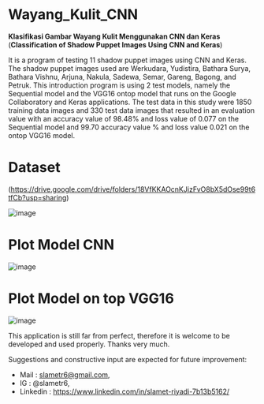 # Wayang_Kulit_CNN
**Klasifikasi Gambar Wayang Kulit Menggunakan CNN dan Keras** (**Classification of Shadow Puppet Images Using CNN and Keras**)

It is a program of testing 11 shadow puppet images using CNN and Keras. The shadow puppet images used are Werkudara, Yudistira, Bathara Surya, Bathara Vishnu, Arjuna, Nakula, Sadewa, Semar, Gareng, Bagong, and Petruk. This introduction program is using 2 test models, namely the Sequential model and the VGG16 ontop model that runs on the Google Collaboratory and Keras applications. The test data in this study were 1850 training data images and 330 test data images that resulted in an evaluation value with an accuracy value of 98.48% and loss value of 0.077 on the Sequential model and 99.70 accuracy value % and loss value 0.021 on the ontop VGG16 model.

# Dataset 
(https://drive.google.com/drive/folders/18VfKKAOcnKJjzFvO8bX5dOse99t6tfCb?usp=sharing)

![image](https://user-images.githubusercontent.com/53107522/128457765-da359b73-79a7-41da-9e70-35c217d3e558.png)

# Plot Model CNN
![image](https://user-images.githubusercontent.com/53107522/128457842-8a275968-5464-4c0e-9dd7-8fe0ecaee01b.png)

# Plot Model on top VGG16
![image](https://user-images.githubusercontent.com/53107522/128457904-4aa3fa9d-5648-48aa-8f62-4a905c865c7d.png)

This application is still far from perfect, therefore it is welcome to be developed and used properly. Thanks very much.

Suggestions and constructive input are expected for future improvement:
* Mail : slametr6@gmail.com, 
* IG : @slametr6, 
* Linkedin : https://www.linkedin.com/in/slamet-riyadi-7b13b5162/
